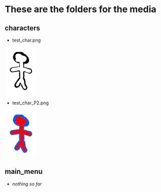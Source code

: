 # These are the folders for the media

## characters
* test_char.png
<img src="characters/test_char.png" width="100">

* test_char_P2.png
<img src="characters/test_char_P2.png" width="100">

## main_menu
* *nothing so far*
